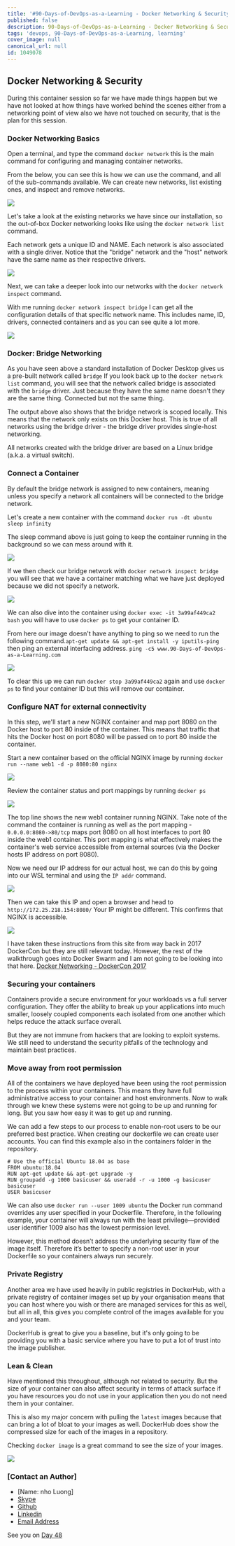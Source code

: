 ```yaml
---
title: '#90-Days-of-DevOps-as-a-Learning - Docker Networking & Security - Day 47'
published: false
description: 90-Days-of-DevOps-as-a-Learning - Docker Networking & Security
tags: 'devops, 90-Days-of-DevOps-as-a-Learning, learning'
cover_image: null
canonical_url: null
id: 1049078
---
```


## Docker Networking & Security

During this container session so far we have made things happen but we have not looked at how things have worked behind the scenes either from a networking point of view also we have not touched on security, that is the plan for this session.

### Docker Networking Basics

Open a terminal, and type the command `docker network` this is the main command for configuring and managing container networks.

From the below, you can see this is how we can use the command, and all of the sub-commands available. We can create new networks, list existing ones, and inspect and remove networks.

![](Images/Day47_Containers1.png)

Let's take a look at the existing networks we have since our installation, so the out-of-box Docker networking looks like using the `docker network list` command.

Each network gets a unique ID and NAME. Each network is also associated with a single driver. Notice that the "bridge" network and the "host" network have the same name as their respective drivers.

![](Images/Day47_Containers2.png)

Next, we can take a deeper look into our networks with the `docker network inspect` command.

With me running `docker network inspect bridge` I can get all the configuration details of that specific network name. This includes name, ID, drivers, connected containers and as you can see quite a lot more.

![](Images/Day47_Containers3.png)

### Docker: Bridge Networking

As you have seen above a standard installation of Docker Desktop gives us a pre-built network called `bridge` If you look back up to the `docker network list` command, you will see that the network called bridge is associated with the `bridge` driver. Just because they have the same name doesn't they are the same thing. Connected but not the same thing.

The output above also shows that the bridge network is scoped locally. This means that the network only exists on this Docker host. This is true of all networks using the bridge driver - the bridge driver provides single-host networking.

All networks created with the bridge driver are based on a Linux bridge (a.k.a. a virtual switch).

### Connect a Container

By default the bridge network is assigned to new containers, meaning unless you specify a network all containers will be connected to the bridge network.

Let's create a new container with the command `docker run -dt ubuntu sleep infinity`

The sleep command above is just going to keep the container running in the background so we can mess around with it.

![](Images/Day47_Containers4.png)

If we then check our bridge network with `docker network inspect bridge` you will see that we have a container matching what we have just deployed because we did not specify a network.

![](Images/Day47_Containers5.png)

We can also dive into the container using `docker exec -it 3a99af449ca2 bash` you will have to use `docker ps` to get your container ID.

From here our image doesn't have anything to ping so we need to run the following command.`apt-get update && apt-get install -y iputils-ping` then ping an external interfacing address. `ping -c5 www.90-Days-of-DevOps-as-a-Learning.com`

![](Images/Day47_Containers6.png)

To clear this up we can run `docker stop 3a99af449ca2` again and use `docker ps` to find your container ID but this will remove our container.

### Configure NAT for external connectivity

In this step, we'll start a new NGINX container and map port 8080 on the Docker host to port 80 inside of the container. This means that traffic that hits the Docker host on port 8080 will be passed on to port 80 inside the container.

Start a new container based on the official NGINX image by running `docker run --name web1 -d -p 8080:80 nginx`

![](Images/Day47_Containers7.png)

Review the container status and port mappings by running `docker ps`

![](Images/Day47_Containers8.png)

The top line shows the new web1 container running NGINX. Take note of the command the container is running as well as the port mapping - `0.0.0.0:8080->80/tcp` maps port 8080 on all host interfaces to port 80 inside the web1 container. This port mapping is what effectively makes the container's web service accessible from external sources (via the Docker hosts IP address on port 8080).

Now we need our IP address for our actual host, we can do this by going into our WSL terminal and using the `IP addr` command.

![](Images/Day47_Containers9.png)

Then we can take this IP and open a browser and head to `http://172.25.218.154:8080/` Your IP might be different. This confirms that NGINX is accessible.

![](Images/Day47_Containers10.png)

I have taken these instructions from this site from way back in 2017 DockerCon but they are still relevant today. However, the rest of the walkthrough goes into Docker Swarm and I am not going to be looking into that here. [Docker Networking - DockerCon 2017](https://github.com/docker/labs/tree/master/dockercon-us-2017/docker-networking)

### Securing your containers

Containers provide a secure environment for your workloads vs a full server configuration. They offer the ability to break up your applications into much smaller, loosely coupled components each isolated from one another which helps reduce the attack surface overall.

But they are not immune from hackers that are looking to exploit systems. We still need to understand the security pitfalls of the technology and maintain best practices.

### Move away from root permission

All of the containers we have deployed have been using the root permission to the process within your containers. This means they have full administrative access to your container and host environments. Now to walk through we knew these systems were not going to be up and running for long. But you saw how easy it was to get up and running.

We can add a few steps to our process to enable non-root users to be our preferred best practice. When creating our dockerfile we can create user accounts. You can find this example also in the containers folder in the repository.

```
# Use the official Ubuntu 18.04 as base
FROM ubuntu:18.04
RUN apt-get update && apt-get upgrade -y
RUN groupadd -g 1000 basicuser && useradd -r -u 1000 -g basicuser basicuser
USER basicuser
```

We can also use `docker run --user 1009 ubuntu` the Docker run command overrides any user specified in your Dockerfile. Therefore, in the following example, your container will always run with the least privilege—provided user identifier 1009 also has the lowest permission level.

However, this method doesn’t address the underlying security flaw of the image itself. Therefore it’s better to specify a non-root user in your Dockerfile so your containers always run securely.

### Private Registry

Another area we have used heavily in public registries in DockerHub, with a private registry of container images set up by your organisation means that you can host where you wish or there are managed services for this as well, but all in all, this gives you complete control of the images available for you and your team.

DockerHub is great to give you a baseline, but it's only going to be providing you with a basic service where you have to put a lot of trust into the image publisher.

### Lean & Clean

Have mentioned this throughout, although not related to security. But the size of your container can also affect security in terms of attack surface if you have resources you do not use in your application then you do not need them in your container.

This is also my major concern with pulling the `latest` images because that can bring a lot of bloat to your images as well. DockerHub does show the compressed size for each of the images in a repository.

Checking `docker image` is a great command to see the size of your images.

![](Images/Day47_Containers11.png)

### [Contact an Author]
* [Name: nho Luong]
* [Skype](luongutnho_skype)
* [Github](https://github.com/nholuongut/)
* [Linkedin](https://www.linkedin.com/in/nholuong/)
* [Email Address](luongutnho@hotmail.com)

See you on [Day 48](day48.md)
